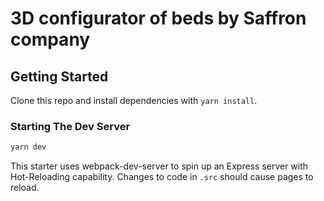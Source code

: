 # 3D configurator of beds by Saffron company

## Getting Started

Clone this repo and install dependencies with `yarn install`.

### Starting The Dev Server

```BASH
yarn dev
```

This starter uses webpack-dev-server to spin up an Express server with Hot-Reloading capability. Changes to code in `.src` should cause pages to reload.
